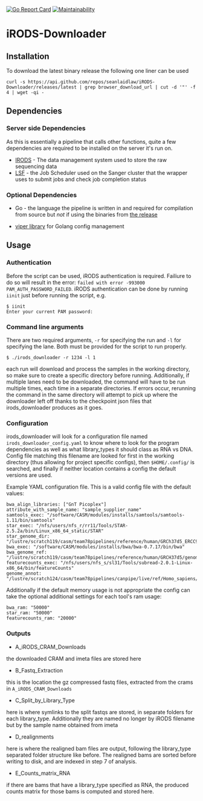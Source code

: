 [![Go Report Card](https://goreportcard.com/badge/github.com/seanlaidlaw/iRODS-Downloader)](https://goreportcard.com/report/github.com/seanlaidlaw/iRODS-Downloader)
[![Maintainability](https://api.codeclimate.com/v1/badges/9d887eaebd349e28260e/maintainability)](https://codeclimate.com/github/seanlaidlaw/iRODS-Downloader/maintainability)

# iRODS-Downloader

## Installation

To download the latest binary release the following one liner can be used

```{bash}
curl -s https://api.github.com/repos/seanlaidlaw/iRODS-Downloader/releases/latest | grep browser_download_url | cut -d '"' -f 4 | wget -qi -
```

## Dependencies

### Server side Dependencies

As this is essentially a pipeline that calls other functions, quite a few
dependencies are required to be installed on the server it's run on.

- [IRODS](https://irods.org) - The data management system used to store the raw
  sequencing data
- [LSF](https://www.ibm.com/docs/en/spectrum-lsf/10.1.0?topic=overview-lsf-introduction)
  \- the Job Scheduler used on the Sanger cluster that the wrapper uses to submit
  jobs and check job completion status

### Optional Dependencies

- Go - the language the pipeline is written in and required for compilation from
  source but _not_ if using the binaries from
  [the release](https://github.com/seanlaidlaw/iRODS-Downloader/releases)

- [viper library](https://github.com/spf13/viper) for Golang config management

## Usage

### Authentication

Before the script can be used, iRODS authentication is required. Failiure to do
so will result in the error:
`failed with error -993000 PAM_AUTH_PASSWORD_FAILED`. iRODS authentication can
be done by running `iinit` just before running the script, e.g.

```{bash}
$ iinit
Enter your current PAM password:
```

### Command line arguments

There are two required arguments, `-r` for specifying the run and `-l` for
specifying the lane. Both must be provided for the script to run properly.

```{bash}
$ ./irods_downloader -r 1234 -l 1
```

each run will download and process the samples in the working directory, so
make sure to create a specific directory before running. Additionally, if
multiple lanes need to be downloaded, the command will have to be run multiple
times, each time in a separate directories. If errors occur, rerunning the
command in the same directory will attempt to pick up where the downloader left
off thanks to the checkpoint json files that irods_downloader produces as it
goes.

### Configuration

irods_downloader will look for a configuration file named
`irods_downloader_config.yaml` to know where to look for the program
dependencies as well as what library_types it should class as RNA vs DNA. Config
file matching this filename are looked for first in the working directory (thus
allowing for project specific configs), then `$HOME/.config/` is searched, and
finally if neither location contains a config the default versions are used.

Example YAML configuration file. This is a valid config file with the default
values:

```{yaml}
bwa_align_libraries: ["GnT Picoplex"]
attribute_with_sample_name: "sample_supplier_name"
samtools_exec: "/software/CASM/modules/installs/samtools/samtools-1.11/bin/samtools"
star_exec: "/nfs/users/nfs_r/rr11/Tools/STAR-2.5.2a/bin/Linux_x86_64_static/STAR"
star_genome_dir: "/lustre/scratch119/casm/team78pipelines/reference/human/GRCh37d5_ERCC92/star/75/"
bwa_exec: "/software/CASM/modules/installs/bwa/bwa-0.7.17/bin/bwa"
bwa_genome_ref: "/lustre/scratch119/casm/team78pipelines/reference/human/GRCH37d5/genome.fa"
featurecounts_exec: "/nfs/users/nfs_s/sl31/Tools/subread-2.0.1-Linux-x86_64/bin/featureCounts"
genome_annot: "/lustre/scratch124/casm/team78pipelines/canpipe/live/ref/Homo_sapiens/GRCh37d5_ERCC92/cgpRna/e75/ensembl.gtf"
```

Additionally if the default memory usage is not appropriate the config can take
the optional additional settings for each tool's ram usage:

```{yaml}
bwa_ram: "50000"
star_ram: "50000"
featurecounts_ram: "20000"
```

### Outputs

- A_iRODS_CRAM_Downloads

the downloaded CRAM and imeta files are stored here

- B_Fastq_Extraction

this is the location the gz compressed fastq files, extracted from the crams in
`A_iRODS_CRAM_Downloads`

- C_Split_by_Library_Type

here is where symlinks to the split fastqs are stored, in separate folders for
each library_type. Additionally they are named no longer by iRODS filename but
by the sample name obtained from imeta

- D_realignments

here is where the realigned bam files are output, following the library_type
separated folder structure like before. The realigned bams are sorted before
writing to disk, and are indexed in step 7 of analysis.

- E_Counts_matrix_RNA

if there are bams that have a library_type specified as RNA, the produced counts
matrix for those bams is computed and stored here.

